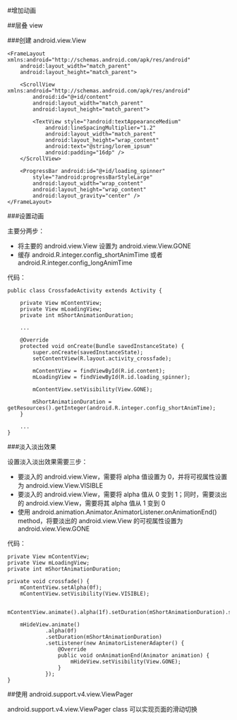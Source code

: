 #增加动画

##层叠 view

###创建 android.view.View

	<FrameLayout xmlns:android="http://schemas.android.com/apk/res/android"
		android:layout_width="match_parent"
		android:layout_height="match_parent">
	
		<ScrollView xmlns:android="http://schemas.android.com/apk/res/android"
			android:id="@+id/content"
			android:layout_width="match_parent"
			android:layout_height="match_parent">
	
			<TextView style="?android:textAppearanceMedium"
				android:lineSpacingMultiplier="1.2"
				android:layout_width="match_parent"
				android:layout_height="wrap_content"
				android:text="@string/lorem_ipsum"
				android:padding="16dp" />
		</ScrollView>
	
		<ProgressBar android:id="@+id/loading_spinner"
			style="?android:progressBarStyleLarge"
			android:layout_width="wrap_content"
			android:layout_height="wrap_content"
			android:layout_gravity="center" />
	</FrameLayout>

###设置动画

主要分两步：

- 将主要的 android.view.View 设置为 android.view.View.GONE
- 缓存 android.R.integer.config\_shortAnimTime 或者 android.R.integer.config\_longAnimTime

代码：

	public class CrossfadeActivity extends Activity {
	
		private View mContentView;
		private View mLoadingView;
		private int mShortAnimationDuration;
	
		...
	
		@Override
		protected void onCreate(Bundle savedInstanceState) {
			super.onCreate(savedInstanceState);
			setContentView(R.layout.activity_crossfade);
	
			mContentView = findViewById(R.id.content);
			mLoadingView = findViewById(R.id.loading_spinner);
	
			mContentView.setVisibility(View.GONE);
	
			mShortAnimationDuration = getResources().getInteger(android.R.integer.config_shortAnimTime);
		}

		...
	}

###淡入淡出效果

设置淡入淡出效果需要三步：

- 要淡入的 android.view.View，需要将 alpha 值设置为 0，并将可视属性设置为 android.view.View.VISIBLE
- 要淡入的 android.view.View，需要将 alpha 值从 0 变到 1；同时，需要淡出的 android.view.View，需要将其 alpha 值从 1 变到 0
- 使用 android.animation.Animator.AnimatorListener.onAnimationEnd() method，将要淡出的 android.view.View 的可视属性设置为 android.view.View.GONE

代码：

	private View mContentView;
	private View mLoadingView;
	private int mShortAnimationDuration;
	
	private void crossfade() {
		mContentView.setAlpha(0f);
		mContentView.setVisibility(View.VISIBLE);
	
		mContentView.animate().alpha(1f).setDuration(mShortAnimationDuration).setListener(null);
	
		mHideView.animate()
				.alpha(0f)
				.setDuration(mShortAnimationDuration)
				.setListener(new AnimatorListenerAdapter() {
					@Override
					public void onAnimationEnd(Animator animation) {
						mHideView.setVisibility(View.GONE);
					}
				});
	}

##使用 android.support.v4.view.ViewPager

android.support.v4.view.ViewPager class 可以实现页面的滑动切换
